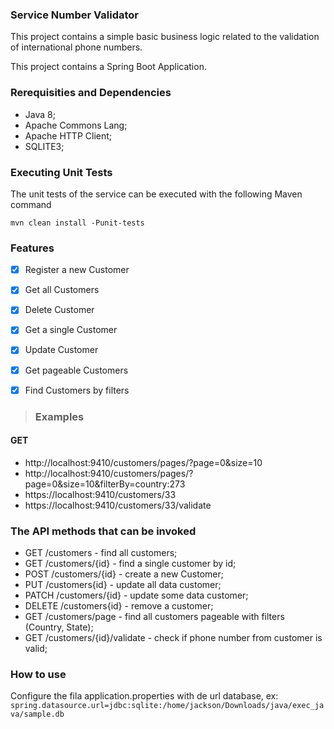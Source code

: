 ### Service Number Validator

This project contains a simple basic business logic related to the validation of international phone numbers.

This project contains a Spring Boot Application.

### Rerequisities and Dependencies

- Java 8;
- Apache Commons Lang;
- Apache HTTP Client;
- SQLITE3;


### Executing Unit Tests
The unit tests of the service can be executed with the following Maven command

```mvn clean install -Punit-tests```

### Features


- [X] Register a new Customer
- [X] Get all Customers
- [X] Delete Customer 
- [X] Get a single Customer
- [X] Update Customer
- [X] Get pageable Customers
- [X] Find Customers by filters


> ### Examples

#### GET 
- http://localhost:9410/customers/pages/?page=0&size=10
- http://localhost:9410/customers/pages/?page=0&size=10&filterBy=country:273
- https://localhost:9410/customers/33
- https://localhost:9410/customers/33/validate


### The API methods that can be invoked

- GET /customers - find all customers;
- GET /customers/{id} - find a single customer by id;
- POST /customers/{id} - create a new Customer;
- PUT /customers{id} - update all data customer;
- PATCH /customers/{id} - update some data customer;
- DELETE /customers{id} - remove a customer;
- GET /customers/page - find all customers pageable with filters (Country, State);
- GET /customers/{id}/validate - check if phone number from customer is valid;

### How to use

Configure the fila application.properties with de url database, ex:
```spring.datasource.url=jdbc:sqlite:/home/jackson/Downloads/java/exec_java/sample.db```




